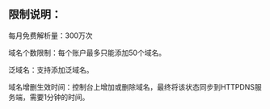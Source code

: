 ## 限制说明：

每月免费解析量：300万次

域名个数限制：每个账户最多只能添加50个域名。

泛域名：支持添加泛域名。

域名增删生效时间：控制台上增加或删除域名，最终将该状态同步到HTTPDNS服务端，需要1分钟的时间。
